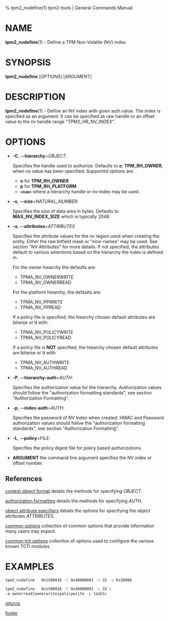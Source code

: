 % tpm2_nvdefine(1) tpm2-tools | General Commands Manual

# NAME

**tpm2_nvdefine**(1) - Define a TPM Non-Volatile (NV) index.

# SYNOPSIS

**tpm2_nvdefine** [*OPTIONS*] [*ARGUMENT*]

# DESCRIPTION

**tpm2_nvdefine**(1) - Define an NV index with given auth value. The index is
specified as an argument. It can be specified as raw handle or an offset value
to the nv handle range "TPM2_HR_NV_INDEX".

# OPTIONS

  * **-C**, **\--hierarchy**=_OBJECT_:

    Specifies the handle used to authorize. Defaults to **o**, **TPM_RH_OWNER**,
    when no value has been specified.
    Supported options are:
      * **o** for **TPM_RH_OWNER**
      * **p** for **TPM_RH_PLATFORM**
      * **`<num>`** where a hierarchy handle or nv-index may be used.

  * **-s**, **\--size**=_NATURAL_NUMBER_:

    Specifies the size of data area in bytes. Defaults to **MAX_NV_INDEX_SIZE**
    which is typically 2048.

  * **-a**, **\--attributes**=_ATTRIBUTES_

    Specifies the attribute values for the nv region used when creating the
    entity. Either the raw bitfield mask or "nice-names" may be used. See
    section "NV Attributes" for more details. If not specified, the attributes
    default to various selections based on the hierarchy the index is defined in.

    For the owner hiearchy the defaults are:
      - TPMA_NV_OWNERWRITE
      - TPMA_NV_OWNERREAD

    For the platform hiearchy, the defaults are:
      - TPMA_NV_PPWRITE
      - TPMA_NV_PPREAD

    If a policy file is specified, the hiearchy chosen default attributes are bitwise or'd with:
      - TPMA_NV_POLICYWRITE
      - TPMA_NV_POLICYREAD

    If a policy file is **NOT** specified, the hiearchy chosen default attributes are bitwise or'd with:
      - TPMA_NV_AUTHWRITE
      - TPMA_NV_AUTHREAD

  * **-P**, **\--hierarchy-auth**=_AUTH_:

    Specifies the authorization value for the hierarchy. Authorization values
    should follow the "authorization formatting standards", see section
    "Authorization Formatting".

  * **-p**, **\--index-auth**=_AUTH_:

    Specifies the password of NV Index when created.
    HMAC and Password authorization values should follow the "authorization
    formatting standards", see section "Authorization Formatting".

  * **-L**, **\--policy**=_FILE_:

    Specifies the policy digest file for policy based authorizations.

  * **ARGUMENT** the command line argument specifies the NV index or offset
    number.

## References

[context object format](common/ctxobj.md) details the methods for specifying
_OBJECT_.

[authorization formatting](common/authorizations.md) details the methods for
specifying _AUTH_.

[object attribute specifiers](common/obj-attrs.md) details the options for
specifying the object attributes _ATTRIBUTES_.

[common options](common/options.md) collection of common options that provide
information many users may expect.

[common tcti options](common/tcti.md) collection of options used to configure
the various known TCTI modules.

# EXAMPLES

```bash
tpm2_nvdefine   0x1500016 -C 0x40000001 -s 32 -a 0x2000A

tpm2_nvdefine   0x1500016 -C 0x40000001 -s 32 \
-a ownerread|ownerwrite|policywrite -p 1a1b1c
```

[returns](common/returns.md)

[footer](common/footer.md)

